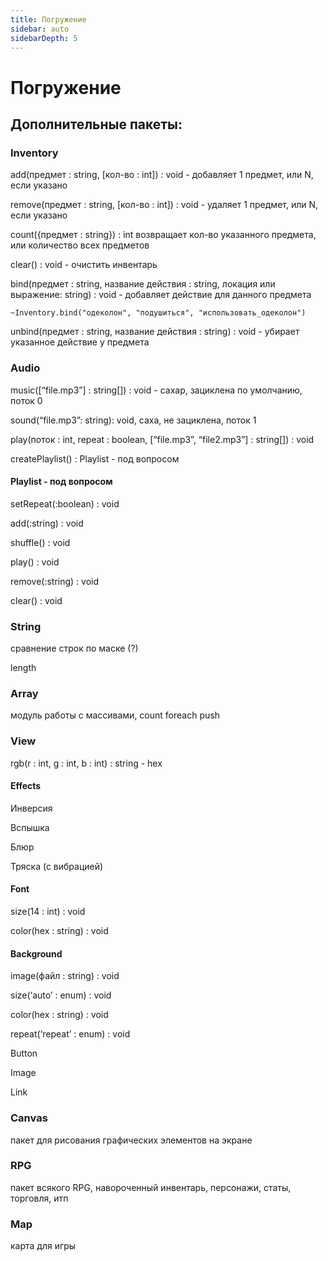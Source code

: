 ```yaml
---
title: Погружение
sidebar: auto
sidebarDepth: 5
---
```


# Погружение 

## Дополнительные пакеты:
### Inventory
add(предмет : string, [кол-во : int]) : void - добавляет 1 предмет, или N, если указано

remove(предмет : string, [кол-во : int]) : void - удаляет 1 предмет, или N, если указано

count({предмет : string}) : int возвращает кол-во указанного предмета, или количество всех предметов

clear() : void - очистить инвентарь

bind(предмет : string, название действия : string, локация или выражение: string) : void - добавляет действие для данного предмета

`~Inventory.bind("одеколон", "подушиться", "использовать_одеколон")`

unbind(предмет : string, название действия : string) : void - убирает указанное действие у предмета

### Audio
music([“file.mp3”] : string[]) : void - сахар, зациклена по умолчанию, поток 0

sound(“file.mp3”: string): void, саха, не зациклена, поток 1

play(поток : int, repeat : boolean, [“file.mp3”, “file2.mp3”] : string[]) : void

createPlaylist() : Playlist - под вопросом

#### Playlist - под вопросом
setRepeat(:boolean) : void
	
add(:string) : void

shuffle() : void

play() : void

remove(:string) : void

clear() : void

### String
сравнение строк по маске (?)

length

### Array
модуль работы с массивами, 
count
foreach
push

### View
rgb(r : int, g : int, b : int) : string - hex

#### Effects
Инверсия

Вспышка

Блюр

Тряска (с вибрацией)

#### Font
size(14 : int) : void 

color(hex : string) : void 

#### Background
image(файл : string) : void 

size(‘auto’ : enum) : void 

color(hex : string) : void 

repeat(‘repeat’ : enum) : void 

Button

Image

Link

### Canvas
пакет для рисования графических элементов на экране

### RPG
пакет всякого RPG, навороченный инвентарь, персонажи, статы, торговля, итп

### Map
карта для игры
